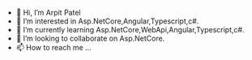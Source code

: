 - 👋 Hi, I’m Arpit Patel
- 👀 I’m interested in Asp.NetCore,Angular,Typescript,c#.
- 🌱 I’m currently learning Asp.NetCore,WebApi,Angular,Typescript,c#.
- 💞️ I’m looking to collaborate on Asp.NetCore.
- 📫 How to reach me ...

<!---
ArpitPatel11/ArpitPatel11 is a ✨ special ✨ repository because its `README.md` (this file) appears on your GitHub profile.
You can click the Preview link to take a look at your changes.
--->
